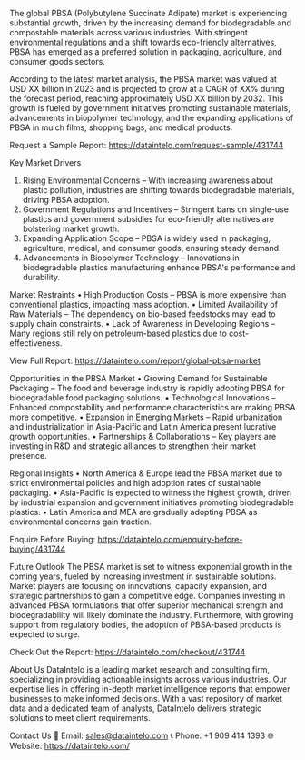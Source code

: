 The global PBSA (Polybutylene Succinate Adipate) market is experiencing substantial growth, driven by the increasing demand for biodegradable and compostable materials across various industries. With stringent environmental regulations and a shift towards eco-friendly alternatives, PBSA has emerged as a preferred solution in packaging, agriculture, and consumer goods sectors.

According to the latest market analysis, the PBSA market was valued at USD XX billion in 2023 and is projected to grow at a CAGR of XX% during the forecast period, reaching approximately USD XX billion by 2032. This growth is fueled by government initiatives promoting sustainable materials, advancements in biopolymer technology, and the expanding applications of PBSA in mulch films, shopping bags, and medical products.

Request a Sample Report: https://dataintelo.com/request-sample/431744

Key Market Drivers
1.	Rising Environmental Concerns – With increasing awareness about plastic pollution, industries are shifting towards biodegradable materials, driving PBSA adoption.
2.	Government Regulations and Incentives – Stringent bans on single-use plastics and government subsidies for eco-friendly alternatives are bolstering market growth.
3.	Expanding Application Scope – PBSA is widely used in packaging, agriculture, medical, and consumer goods, ensuring steady demand.
4.	Advancements in Biopolymer Technology – Innovations in biodegradable plastics manufacturing enhance PBSA's performance and durability.

Market Restraints
•	High Production Costs – PBSA is more expensive than conventional plastics, impacting mass adoption.
•	Limited Availability of Raw Materials – The dependency on bio-based feedstocks may lead to supply chain constraints.
•	Lack of Awareness in Developing Regions – Many regions still rely on petroleum-based plastics due to cost-effectiveness.

View Full Report: https://dataintelo.com/report/global-pbsa-market

Opportunities in the PBSA Market
•	Growing Demand for Sustainable Packaging – The food and beverage industry is rapidly adopting PBSA for biodegradable food packaging solutions.
•	Technological Innovations – Enhanced compostability and performance characteristics are making PBSA more competitive.
•	Expansion in Emerging Markets – Rapid urbanization and industrialization in Asia-Pacific and Latin America present lucrative growth opportunities.
•	Partnerships & Collaborations – Key players are investing in R&D and strategic alliances to strengthen their market presence.

Regional Insights
•	North America & Europe lead the PBSA market due to strict environmental policies and high adoption rates of sustainable packaging.
•	Asia-Pacific is expected to witness the highest growth, driven by industrial expansion and government initiatives promoting biodegradable plastics.
•	Latin America and MEA are gradually adopting PBSA as environmental concerns gain traction.

Enquire Before Buying: https://dataintelo.com/enquiry-before-buying/431744

Future Outlook
The PBSA market is set to witness exponential growth in the coming years, fueled by increasing investment in sustainable solutions. Market players are focusing on innovations, capacity expansion, and strategic partnerships to gain a competitive edge.
Companies investing in advanced PBSA formulations that offer superior mechanical strength and biodegradability will likely dominate the industry. Furthermore, with growing support from regulatory bodies, the adoption of PBSA-based products is expected to surge.

Check Out the Report: https://dataintelo.com/checkout/431744

About Us
DataIntelo is a leading market research and consulting firm, specializing in providing actionable insights across various industries. Our expertise lies in offering in-depth market intelligence reports that empower businesses to make informed decisions. With a vast repository of market data and a dedicated team of analysts, DataIntelo delivers strategic solutions to meet client requirements.

Contact Us
📧 Email: sales@dataintelo.com
📞 Phone: +1 909 414 1393
🌐 Website: https://dataintelo.com/
